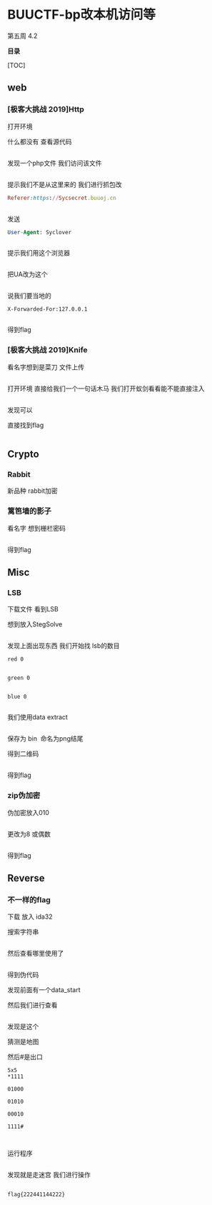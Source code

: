 # BUUCTF-bp改本机访问等

第五周 4.2

**目录**

[TOC]



## web

### [极客大挑战 2019]Http

打开环境

什么都没有 查看源代码



<img src="https://i-blog.csdnimg.cn/blog_migrate/fbae7c63a1480fbb7fdd7b61a11c129b.png" alt="" style="max-height:567px; box-sizing:content-box;" />


发现一个php文件 我们访问该文件



<img src="https://i-blog.csdnimg.cn/blog_migrate/30059cf3c9871b1ced85f795d22118b3.png" alt="" style="max-height:421px; box-sizing:content-box;" />


提示我们不是从这里来的 我们进行抓包改

```ruby
Referer:https://Sycsecret.buuoj.cn
```



<img src="https://i-blog.csdnimg.cn/blog_migrate/0bda4283b3a5087a07584e3aad51fb0a.png" alt="" style="max-height:200px; box-sizing:content-box;" />


发送

```sql
User-Agent: Syclover
```



<img src="https://i-blog.csdnimg.cn/blog_migrate/39aa27dab56b03275d0bb52c6776f275.png" alt="" style="max-height:254px; box-sizing:content-box;" />


提示我们用这个浏览器



<img src="https://i-blog.csdnimg.cn/blog_migrate/279076f3e9f27304e46828bfac914238.png" alt="" style="max-height:121px; box-sizing:content-box;" />


把UA改为这个



<img src="https://i-blog.csdnimg.cn/blog_migrate/32926edfe28207b1887fa5797452a9a9.png" alt="" style="max-height:296px; box-sizing:content-box;" />




说我们要当地的

```cobol
X-Forwarded-For:127.0.0.1
```



<img src="https://i-blog.csdnimg.cn/blog_migrate/c8e12b3ea90cb6e21f7e61daca1c7ae0.png" alt="" style="max-height:288px; box-sizing:content-box;" />


得到flag

### [极客大挑战 2019]Knife

看名字想到是菜刀 文件上传



<img src="https://i-blog.csdnimg.cn/blog_migrate/198166a28dab1c718f45a1741d7db7d6.png" alt="" style="max-height:317px; box-sizing:content-box;" />


打开环境 直接给我们一个一句话木马 我们打开蚁剑看看能不能直接注入



<img src="https://i-blog.csdnimg.cn/blog_migrate/cf6f3f90f2d2ea2b309608a8a9063c23.png" alt="" style="max-height:699px; box-sizing:content-box;" />


发现可以

直接找到flag

<img src="https://i-blog.csdnimg.cn/blog_migrate/1cf2814f0f56a5dea8ecba0bd7a9d9e5.png" alt="" style="max-height:699px; box-sizing:content-box;" />


## Crypto

### Rabbit

新品种 rabbit加密



### 

### 篱笆墙的影子

看名字 想到栅栏密码



<img src="https://i-blog.csdnimg.cn/blog_migrate/a15aef10c89e8c09d79dbb5dbff03d3c.png" alt="" style="max-height:363px; box-sizing:content-box;" />


得到flag

## Misc

### LSB

下载文件 看到LSB

想到放入StegSolve



<img src="https://i-blog.csdnimg.cn/blog_migrate/a64d28391ea86dc8dbfe157369a8aa03.png" alt="" style="max-height:269px; box-sizing:content-box;" />




发现上面出现东西 我们开始找 lsb的数目

```cobol
red 0
```



<img src="https://i-blog.csdnimg.cn/blog_migrate/fe67c41ba8b090e1b032a3089207cd56.png" alt="" style="max-height:305px; box-sizing:content-box;" />




```cobol
green 0
```



<img src="https://i-blog.csdnimg.cn/blog_migrate/a92229c77ab95f0a6919df333f1e14bc.png" alt="" style="max-height:313px; box-sizing:content-box;" />


```cobol
blue 0
```



<img src="https://i-blog.csdnimg.cn/blog_migrate/189c3685584964fc52b9694be5e077f6.png" alt="" style="max-height:197px; box-sizing:content-box;" />


我们使用data extract



<img src="https://i-blog.csdnimg.cn/blog_migrate/ef546c1523f316f54580733ff3bfe134.png" alt="" style="max-height:568px; box-sizing:content-box;" />


保存为 bin  命名为png结尾

得到二维码



<img src="https://i-blog.csdnimg.cn/blog_migrate/7d9746a0a17ca31a1523cf161c028843.png" alt="" style="max-height:665px; box-sizing:content-box;" />


得到flag

### zip伪加密

伪加密放入010



<img src="https://i-blog.csdnimg.cn/blog_migrate/565789dc27cc65612bb8006e0b691f32.png" alt="" style="max-height:385px; box-sizing:content-box;" />


更改为8 或偶数



<img src="https://i-blog.csdnimg.cn/blog_migrate/7e1aed0ed934859d49d31b4c19a8fa77.png" alt="" style="max-height:781px; box-sizing:content-box;" />


得到flag

## Reverse

### 不一样的flag

下载 放入 ida32

搜索字符串

<img src="https://i-blog.csdnimg.cn/blog_migrate/19fe24196d6188c22636d06000fdf597.png" alt="" style="max-height:343px; box-sizing:content-box;" />


然后查看哪里使用了



<img src="https://i-blog.csdnimg.cn/blog_migrate/6189055497849a45502782e1789289d3.png" alt="" style="max-height:911px; box-sizing:content-box;" />


得到伪代码

发现前面有一个data_start

然后我们进行查看



<img src="https://i-blog.csdnimg.cn/blog_migrate/24d10612a607b3e7eeb2c4d8a94c3923.png" alt="" style="max-height:117px; box-sizing:content-box;" />


发现是这个

猜测是地图

然后#是出口

```cobol
5x5
*1111
 
01000
 
01010
 
00010
 
1111#
 
 
```

运行程序



<img src="https://i-blog.csdnimg.cn/blog_migrate/547c47408ff198245b0229e4267e63b6.png" alt="" style="max-height:414px; box-sizing:content-box;" />


发现就是走迷宫 我们进行操作

```cobol
 
flag{222441144222}
```